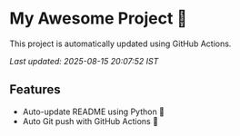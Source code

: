 # My Awesome Project 🚀

This project is automatically updated using GitHub Actions.

_Last updated: 2025-08-15 20:07:52 IST_

## Features
- Auto-update README using Python 🐍
- Auto Git push with GitHub Actions 🤖

